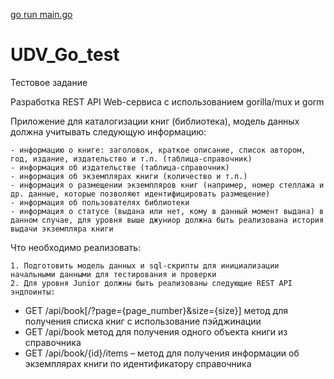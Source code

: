 [go run main.go](https://github.com/da-maltsev/UDV_Go_test/blob/master/main.go)

# UDV_Go_test
Тестовое задание

Разработка REST API Web-сервиса с использованием gorilla/mux и gorm

Приложение для каталогизации книг (библиотека), модель данных должна учитывать следующую информацию:

	- информацию о книге: заголовок, краткое описание, список автором, год, издание, издательство и т.п. (таблица-справочник)
	- информация об издательстве (таблица-справочник)
	- информация об экземплярах книги (количество и т.п.)
	- информация о размещении экземпляров книг (например, номер стеллажа и др. данные, которые позволяют идентифицировать размещение)
	- информация об пользователях библиотеки
	- информация о статусе (выдана или нет, кому в данный момент выдана) в данном случае, для уровня выше джуниор должна быть реализована история выдачи экземпляра книги
Что необходимо реализовать:

    1. Подготовить модель данных и sql-скрипты для инициализации начальными данными для тестирования и проверки
    2. Для уровня Junior должны быть реализованы следующие REST API эндпоинты:
* GET /api/book[/?page={page_number}&size={size}] метод для получения списка книг с использование пэйджинации
* GET /api/book метод для получения одного объекта книги из справочника
* GET /api/book/{id}/items – метод для получения информации об экземплярах книги по идентификатору справочника
